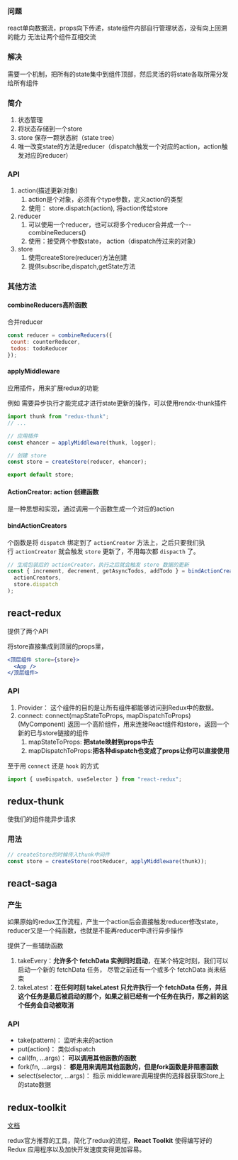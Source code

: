 ### 问题
react单向数据流，props向下传递，state组件内部自行管理状态，没有向上回溯的能力
无法让两个组件互相交流

### 解决
需要一个机制，把所有的state集中到组件顶部，然后灵活的将state各取所需分发给所有组件

### 简介
1. 状态管理
2. 将状态存储到一个store
3. store 保存一颗状态树（state tree）
4. 唯一改变state的方法是reducer（dispatch触发一个对应的action，action触发对应的reducer）

### API

1. action(描述更新对象)
	1. action是个对象，必须有个type参数，定义action的类型
	2. 使用： store.dispatch(action), 将action传给store
2. reducer
	1. 可以使用一个reducer，也可以将多个reducer合并成一个--combineReducers()
	2. 使用：接受两个参数state， action（dispatch传过来的对象）
3. store
	1. 使用createStore(reducer)方法创建
	2. 提供subscribe,dispatch,getState方法

### 其他方法

 #### combineReducers高阶函数
 合并reducer
 ```jsx
 const reducer = combineReducers({
  count: counterReducer,
  todos: todoReducer
});

```

#### applyMiddleware
应用插件，用来扩展redux的功能

例如
	需要异步执行才能完成才进行state更新的操作，可以使用rendx-thunk插件
```jsx
import thunk from "redux-thunk";
// ...

// 应用插件
const ehancer = applyMiddleware(thunk, logger);

// 创建 store
const store = createStore(reducer, ehancer);

export default store;

```

#### ActionCreator: action 创建函数

是一种思想和实现，通过调用一个函数生成一个对应的action

#### bindActionCreators

个函数是将 `dispatch` 绑定到了 `actionCreator` 方法上，之后只要我们执行 `actionCreator` 就会触发 `store` 更新了，不用每次都 `dispacth` 了。

```jsx
// 生成包装后的 actionCreator，执行之后就会触发 store 数据的更新
const { increment, decrement, getAsyncTodos, addTodo } = bindActionCreators(
  actionCreators,
  store.dispatch
);
```

## react-redux


提供了两个API

将store直接集成到顶层的props里，
```jsx
<顶层组件 store={store}>
  <App />
</顶层组件>
```

### API
1. Provider：  这个组件的目的是让所有组件都能够访问到Redux中的数据。
2. connect: connect(mapStateToProps, mapDispatchToProps)(MyComponent) 返回一个高阶组件，用来连接React组件和store，返回一个新的已与store链接的组件
	1. mapStateToProps: **把state映射到props中去**
	2. mapDispatchToProps:**把各种dispatch也变成了props让你可以直接使用**

至于用 `connect` 还是 `hook` 的方式

```jsx
import { useDispatch, useSelector } from "react-redux";
```


## redux-thunk

使我们的组件能异步请求

### 用法
```jsx
// createStore的时候传入thunk中间件 
const store = createStore(rootReducer, applyMiddleware(thunk));
```

## react-saga

### 产生
如果原始的redux工作流程，产生一个action后会直接触发reducer修改state，reducer又是一个纯函数，也就是不能再reducer中进行异步操作

提供了一些辅助函数

1. takeEvery：**允许多个 fetchData 实例同时启动**，在某个特定时刻，我们可以启动一个新的 fetchData 任务， 尽管之前还有一个或多个 fetchData 尚未结束
2. takeLatest：**在任何时刻 takeLatest 只允许执行一个 fetchData 任务，并且这个任务是最后被启动的那个，如果之前已经有一个任务在执行，那之前的这个任务会自动被取消**

### API

-   take(pattern)： 监听未来的action
-   put(action)： 类似dispatch
-   call(fn, ...args)： **可以调用其他函数的函数**
-   fork(fn, ...args)： **都是用来调用其他函数的，但是fork函数是非阻塞函数**
-   select(selector, ...args)： 指示 middleware调用提供的选择器获取Store上的state数据

## redux-toolkit

[文档](https://juejin.cn/post/7101688098781659172#heading-4)

redux官方推荐的工具，简化了redux的流程，**React Toolkit** 使得编写好的 Redux 应用程序以及加快开发速度变得更加容易。